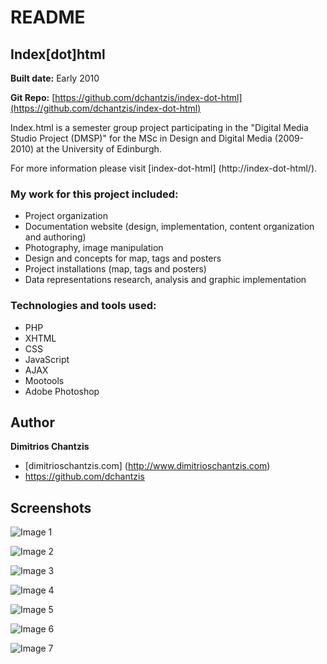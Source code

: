 # README

## Index[dot]html
**Built date:** Early 2010

<!-- **Website URL:** [index-dot-html.nfshost.com] (http://index-dot-html.nfshost.com) -->
**Git Repo:** [https://github.com/dchantzis/index-dot-html](https://github.com/dchantzis/index-dot-html)

Index.html is a semester group project participating in the "Digital Media Studio Project (DMSP)" for the MSc in Design and Digital Media (2009-2010) at the University of Edinburgh.

For more information please visit [index-dot-html] (http://index-dot-html/).

### My work for this project included:

* Project organization
* Documentation website (design, implementation, content organization and authoring)
* Photography, image manipulation
* Design and concepts for map, tags and posters
* Project installations (map, tags and posters)
* Data representations research, analysis and graphic implementation

### Technologies and tools used:

* PHP
* XHTML
* CSS
* JavaScript
* AJAX
* Mootools
* Adobe Photoshop

## Author

**Dimitrios Chantzis**
- [dimitrioschantzis.com] (http://www.dimitrioschantzis.com)
- <https://github.com/dchantzis>

## Screenshots
![Image 1](https://s3-eu-west-1.amazonaws.com/dimitrioschantzis.com/projects/index-dot-html/screenshot-1.jpg)

![Image 2](https://s3-eu-west-1.amazonaws.com/dimitrioschantzis.com/projects/index-dot-html/screenshot-2.jpg)

![Image 3](https://s3-eu-west-1.amazonaws.com/dimitrioschantzis.com/projects/index-dot-html/screenshot-3.jpg)

![Image 4](https://s3-eu-west-1.amazonaws.com/dimitrioschantzis.com/projects/index-dot-html/screenshot-4.jpg)

![Image 5](https://s3-eu-west-1.amazonaws.com/dimitrioschantzis.com/projects/index-dot-html/screenshot-5.jpg)

![Image 6](https://s3-eu-west-1.amazonaws.com/dimitrioschantzis.com/projects/index-dot-html/screenshot-6.jpg)

![Image 7](https://s3-eu-west-1.amazonaws.com/dimitrioschantzis.com/projects/index-dot-html/screenshot-7.jpg)
